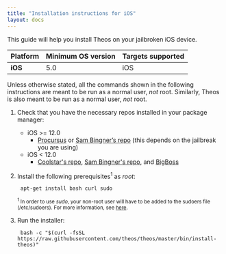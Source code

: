 ```yaml
---
title: "Installation instructions for iOS"
layout: docs
---
```


This guide will help you install Theos on your jailbroken iOS device.

| Platform | Minimum OS version | Targets supported
|----------|--------------------|-------------------|
| **iOS** | 5.0 | iOS |

Unless otherwise stated, all the commands shown in the following instructions are meant to be run as a normal user, _not_ root. Similarly, Theos is also meant to be run as a normal user, _not_ root.

1. Check that you have the necessary repos installed in your package manager:

	* iOS >= 12.0
		* [Procursus](https://apt.procurs.us/) or [Sam Bingner’s repo](https://apt.bingner.com/) (this depends on the jailbreak you are using)
	* iOS < 12.0
		* [Coolstar's repo](https://coolstar.org/publicrepo/'), [Sam Bingner's repo](https://repo.bingner.com/), and [BigBoss](http://apt.thebigboss.org/repofiles/cydia/)

1. Install the following prerequisites<sup>1</sup> as *root*:

		apt-get install bash curl sudo

	<sup>
	<sup>1</sup> In order to use <i>sudo</i>, your non-root user will have to be added to the sudoers file (/etc/sudoers). For more information, see <a href=https://wiki.archlinux.org/title/Sudo#Example_entries>here</a>.
	</sup>

1. Run the installer:

		bash -c "$(curl -fsSL https://raw.githubusercontent.com/theos/theos/master/bin/install-theos)"
